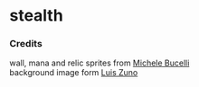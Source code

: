 # stealth

### Credits

wall, mana and relic sprites from [Michele Bucelli](https://opengameart.org/users/buch)<br>
background image form [Luis Zuno](https://ansimuz.itch.io/)